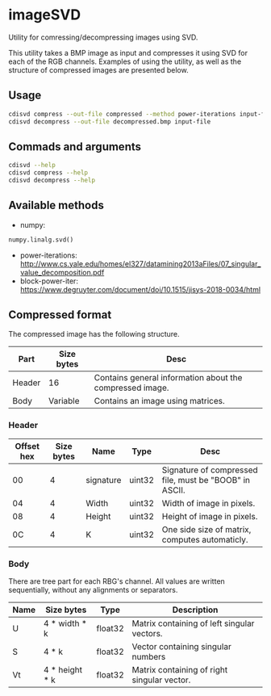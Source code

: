 # imageSVD

Utility for comressing/decompressing images using SVD.

This utility takes a BMP image as input and compresses it using SVD for each of the RGB channels.
Examples of using the utility, as well as the structure of compressed images are presented below.

## Usage

```bash
cdisvd compress --out-file compressed --method power-iterations input-file.bmp
cdisvd decompress --out-file decompressed.bmp input-file
```

## Commads and arguments
```bash
cdisvd --help
cdisvd compress --help
cdisvd decompress --help
```

## Available methods

- numpy:
```python
numpy.linalg.svd()
```

- power-iterations: http://www.cs.yale.edu/homes/el327/datamining2013aFiles/07_singular_value_decomposition.pdf
- block-power-iter: https://www.degruyter.com/document/doi/10.1515/jisys-2018-0034/html

## Compressed format

The compressed image has the following structure.

| Part   | Size bytes | Desc                                                     |
|--------|------------|----------------------------------------------------------|
| Header | 16         | Contains general information about the compressed image. |
| Body   | Variable   | Contains an image using matrices.                        |

### Header

| Offset hex | Size bytes | Name      | Type   | Desc                                                   |
|------------|------------|-----------|--------|--------------------------------------------------------|
| 00         | 4          | signature | uint32 | Signature of compressed file, must be "BOOB" in ASCII. |
| 04         | 4          | Width     | uint32 | Width of image in pixels.                              |
| 08         | 4          | Height    | uint32 | Height of image in pixels.                             |
| 0C         | 4          | K         | uint32 | One side size of matrix, computes automaticly.         |

### Body

There are tree part for each RBG's channel. 
All values are written sequentially, without any alignments or separators.

| Name | Size bytes     | Type    | Description                                 |
|------|----------------|---------|---------------------------------------------|
| U    | 4 * width * k  | float32 | Matrix containing of left singular vectors. |
| S    | 4 * k          | float32 | Vector containing singular numbers          |
| Vt   | 4 * height * k | float32 | Matrix containing of right singular vector. |
